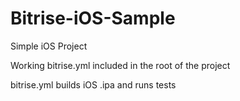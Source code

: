 # Bitrise-iOS-Sample

Simple iOS Project 

Working bitrise.yml included in the root of the project

bitrise.yml builds iOS .ipa and runs tests 


